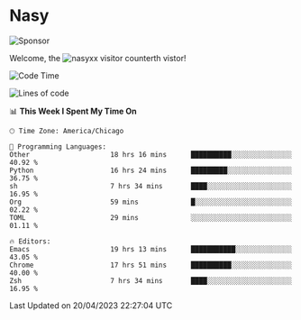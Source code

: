 # Nasy

<!--
<p align="center">
<img height="200" src="https://github-readme-stats.vercel.app/api?username=nasyxx&count_private=true&show_icons=true&theme=dracula&include_all_commits=true"/>
<img height="200" src="https://github-readme-stats.vercel.app/api/top-langs/?username=nasyxx&theme=dracula&hide=html,jupyter+notebook&count_private=true&show_icons=true"/>
</p>

  
----------------
-->

![Sponsor](https://img.shields.io/static/v1.svg?label=Sponsor&message=%E2%9D%A4&logo=GitHub&style=flat&color=pink)
 
Welcome, the ![nasyxx visitor counter](https://count.getloli.com/get/@nasyxx?theme=rule34)th vistor!
 
<!--START_SECTION:waka-->
![Code Time](http://img.shields.io/badge/Code%20Time-3%2C431%20hrs%2012%20mins-blue)

![Lines of code](https://img.shields.io/badge/From%20Hello%20World%20I%27ve%20Written-6.2%20million%20lines%20of%20code-blue)

📊 **This Week I Spent My Time On** 

```text
🕑︎ Time Zone: America/Chicago

💬 Programming Languages: 
Other                    18 hrs 16 mins      ██████████░░░░░░░░░░░░░░░   40.92 % 
Python                   16 hrs 24 mins      █████████░░░░░░░░░░░░░░░░   36.75 % 
sh                       7 hrs 34 mins       ████░░░░░░░░░░░░░░░░░░░░░   16.95 % 
Org                      59 mins             █░░░░░░░░░░░░░░░░░░░░░░░░   02.22 % 
TOML                     29 mins             ░░░░░░░░░░░░░░░░░░░░░░░░░   01.11 % 

🔥 Editors: 
Emacs                    19 hrs 13 mins      ███████████░░░░░░░░░░░░░░   43.05 % 
Chrome                   17 hrs 51 mins      ██████████░░░░░░░░░░░░░░░   40.00 % 
Zsh                      7 hrs 34 mins       ████░░░░░░░░░░░░░░░░░░░░░   16.95 % 
```


 Last Updated on 20/04/2023 22:27:04 UTC
<!--END_SECTION:waka-->

<!-- ![visitors](https://visitor-badge.laobi.icu/badge?page_id=nasyxx.nasyxx) -->
